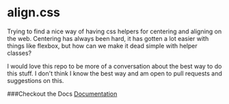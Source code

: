 # align.css

Trying to find a nice way of having css helpers for centering and aligning on the web. Centering has always been hard, it has gotten a lot easier with things like flexbox, but how can we make it dead simple with helper classes?

I would love this repo to be more of a conversation about the best way to do this stuff. I don't think I know the best way and am open to pull requests and suggestions on this.

###Checkout the Docs
[Documentation](http://yamartino.github.io/align.css/)
